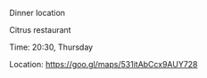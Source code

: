 Dinner location

Citrus restaurant

Time: 20:30, Thursday

Location: https://goo.gl/maps/531itAbCcx9AUY728
